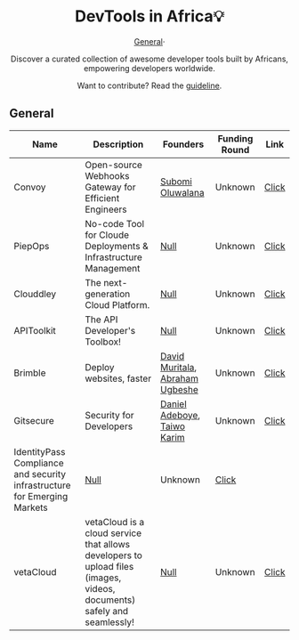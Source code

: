 <h1 align="center">DevTools in Africa💡</h1>

<p align="center">
  <a href="#General">General</a>&#183;
</p>

<div align="center">
  <p>Discover a curated collection of awesome developer tools built by Africans, empowering developers worldwide.</p>
</div>

<p align="center">Want to contribute? Read the <a href="CONTRIBUTING.md">guideline</a>.</p>

<!-- General -->

## General

| Name       | Description                                          | Founders                                                             | Funding Round | Link |
| --------   | ---------------------------------------------------- | -------------------------------------------------------------------- | ------------- | ---- |
| Convoy     | Open-source Webhooks Gateway for Efficient Engineers | [Subomi Oluwalana](https://www.linkedin.com/in/subomi-oluwalana-one) |  Unknown      | [Click](https://getconvoy.io/) |
| PiepOps    | No-code Tool for Cloude Deployments & Infrastructure Management | [Null](#)                                                     | Unknown       | [Click](https://pipeops.io) |
| Clouddley  | The next-generation Cloud Platform. | [Null](https://github.com/bregman-arie) | Unknown | [Click](https://clouddley.com)       |
| APIToolkit | The API Developer's Toolbox!        | [Null](https://github.com/bregman-arie) | Unknown | [Click](https://apitoolkit.io/)      |
| Brimble    | Deploy websites, faster             | [David Muritala](https://www.linkedin.com/posts/muritala-david-ab8019189), [Abraham Ugbeshe](https://klef.dev/)   | Unknown | [Click](https://brimble.io) |
| Gitsecure  | Security for Developers             | [Daniel Adeboye](#), [Taiwo Karim](#)   | Unknown | [Click](htps://gitsecure.dev) |
| IdentityPass Compliance and security infrastructure for Emerging Markets | [Null](#) | Unknown | [Click](https://myidentitypass.com) |
| vetaCloud  | vetaCloud is a cloud service that allows developers to upload files (images, videos, documents) safely and seamlessly! | [Null](#) | Unknown | [Click](vetacloud.com) |
